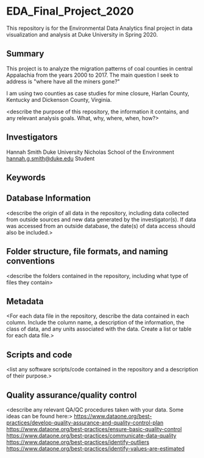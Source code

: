 # EDA_Final_Project_2020
This repository is for the Environmental Data Analytics final project in data visualization and analysis at Duke University in Spring 2020.

## Summary
This project is to analyze the migration patterns of coal counties in central Appalachia from the years 2000 to 2017. The main question I seek to address is "where have all the miners gone?" 

I am using two counties as case studies for mine closure, Harlan County, Kentucky and Dickenson County, Virginia.

<describe the purpose of this repository, the information it contains, and any relevant analysis goals. What, why, where, when, how?>

## Investigators
Hannah Smith
Duke University 
Nicholas School of the Environment
hannah.g.smith@duke.edu
Student

## Keywords

<add relevant keywords here>

## Database Information

<describe the origin of all data in the repository, including data collected from outside sources and new data generated by the investigator(s). If data was accessed from an outside database, the date(s) of data access should also be included.>


## Folder structure, file formats, and naming conventions 

<describe the folders contained in the repository, including what type of files they contain>

<describe the formats of files for the various purposes contained in the repository>

<describe your file naming conventions>

## Metadata

<For each data file in the repository, describe the data contained in each column. Include the column name, a description of the information, the class of data, and any units associated with the data. Create a list or table for each data file.> 

## Scripts and code

<list any software scripts/code contained in the repository and a description of their purpose.>

## Quality assurance/quality control

<describe any relevant QA/QC procedures taken with your data. Some ideas can be found here:>
<https://www.dataone.org/best-practices/develop-quality-assurance-and-quality-control-plan>
<https://www.dataone.org/best-practices/ensure-basic-quality-control>
<https://www.dataone.org/best-practices/communicate-data-quality>
<https://www.dataone.org/best-practices/identify-outliers>
<https://www.dataone.org/best-practices/identify-values-are-estimated>
